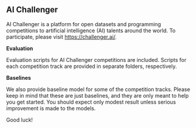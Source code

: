 ## AI Challenger ##
AI Challenger is a platform for open datasets and programming competitions to artificial intelligence (AI) talents around the world. To participate, please visit https://challenger.ai/.

**Evaluation**

Evaluation scripts for AI Challenger competitions are included. Scripts for each competition track are provided in separate folders, respectively.

**Baselines**

We also provide baseline model for some of the competition tracks. Please keep in mind that these are just baselines, and they are only meant to help you get started. You should expect only modest result unless serious improvement is made to the models.

Good luck!
